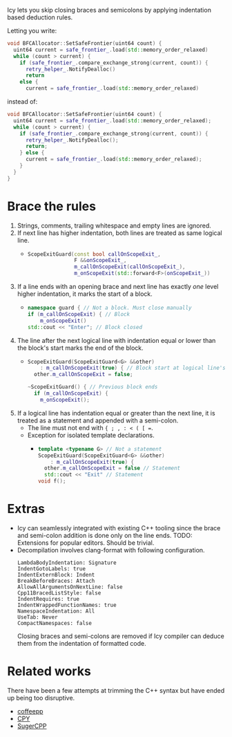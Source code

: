 Icy lets you skip closing braces and semicolons by applying indentation based deduction rules.

Letting you write:

```c++
void BFCAllocator::SetSafeFrontier(uint64 count) {
  uint64 current = safe_frontier_.load(std::memory_order_relaxed)
  while (count > current) {
    if (safe_frontier_.compare_exchange_strong(current, count)) {
      retry_helper_.NotifyDealloc()
      return
    else {
      current = safe_frontier_.load(std::memory_order_relaxed)
```

instead of:

```c++
void BFCAllocator::SetSafeFrontier(uint64 count) {
  uint64 current = safe_frontier_.load(std::memory_order_relaxed);
  while (count > current) {
    if (safe_frontier_.compare_exchange_strong(current, count)) {
      retry_helper_.NotifyDealloc();
      return;
    } else {
      current = safe_frontier_.load(std::memory_order_relaxed);
    }
  }
}
```

# Brace the rules
1. Strings, comments, trailing whitespace and empty lines are ignored.
1. If next line has higher indentation, both lines are treated as same logical line.
    * ```c++
      ScopeExitGuard(const bool callOnScopeExit_,
                     F &&onScopeExit_,
                     m_callOnScopeExit(callOnScopeExit_),
                     m_onScopeExit(std::forward<F>(onScopeExit_))
      ```
1. If a line ends with an opening brace and next line has exactly *one* level higher indentation, it marks the start of a block.
    * ```c++
      namespace guard { // Not a block. Must close manually
      if (m_callOnScopeExit) { // Block
          m_onScopeExit()
      std::cout << "Enter"; // Block closed
      ```
1. The line after the next logical line with indentation equal or lower than the block's start marks the end of the block.
    * ```c++
      ScopeExitGuard(ScopeExitGuard<G> &&other)
          : m_callOnScopeExit(true) { // Block start at logical line's indent 0
        other.m_callOnScopeExit = false;

      ~ScopeExitGuard() { // Previous block ends
        if (m_callOnScopeExit) {
          m_onScopeExit();
      ```
1. If a logical line has indentation equal or greater than the next line, it is treated as a statement and appended with a semi-colon.
    * The line must not end with `{ ; , : < ( [ =`.
    * Exception for isolated template declarations.
        * ```c++
          template <typename G> // Not a statement
          ScopeExitGuard(ScopeExitGuard<G> &&other)
              : m_callOnScopeExit(true) {
            other.m_callOnScopeExit = false // Statement
            std::cout << "Exit" // Statement
          void f();
          ```

# Extras
* Icy can seamlessly integrated with existing C++ tooling since the brace and semi-colon addition is done only on the line ends. TODO: Extensions for popular editors. Should be trivial.
* Decompilation involves clang-format with following configuration.
  ```
  LambdaBodyIndentation: Signature
  IndentGotoLabels: true
  IndentExternBlock: Indent
  BreakBeforeBraces: Attach
  AllowAllArgumentsOnNextLine: false
  Cpp11BracedListStyle: false
  IndentRequires: true
  IndentWrappedFunctionNames: true
  NamespaceIndentation: All
  UseTab: Never
  CompactNamespaces: false
  ```
  Closing braces and semi-colons are removed if Icy compiler can deduce them from the indentation of formatted code.

# Related works
There have been a few attempts at trimming the C++ syntax but have ended up being too disruptive.
* [coffeepp](https://github.com/jhasse/coffeepp)
* [CPY](https://github.com/vrsperanza/CPY)
* [SugerCPP](https://github.com/curimit/SugarCpp)
